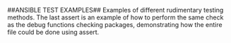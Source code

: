 ##ANSIBLE TEST EXAMPLES##
Examples of different rudimentary testing methods. The last assert is an example of how to perform the same check as the debug functions checking packages, demonstrating how the entire file could be done using assert.
